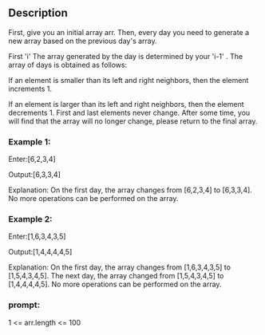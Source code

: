 ## Description 

First, give you an initial array arr. Then, every day you need to generate a new array based on the previous day's array.

First 'i' The array generated by the day is determined by your 'i-1' . The array of days is obtained as follows:

If an element is smaller than its left and right neighbors, then the element increments 1.

If an element is larger than its left and right neighbors, then the element decrements 1.
First and last elements never change.
After some time, you will find that the array will no longer change, please return to the final array.

 

### Example 1:

Enter:[6,2,3,4]

Output:[6,3,3,4]

Explanation:
 On the first day, the array changes from [6,2,3,4] to [6,3,3,4].
 No more operations can be performed on the array.

### Example 2:

Enter:[1,6,3,4,3,5]

Output:[1,4,4,4,4,5]

Explanation:
 On the first day, the array changes from [1,6,3,4,3,5] to [1,5,4,3,4,5].
 The next day, the array changed from [1,5,4,3,4,5] to [1,4,4,4,4,5].
 No more operations can be performed on the array.
 

### prompt:

1 <= arr.length <= 100
